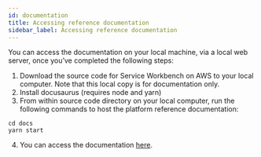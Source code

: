 ```yaml
---
id: documentation
title: Accessing reference documentation
sidebar_label: Accessing reference documentation
---
```


You can access the documentation on your local machine, via a local web server, once you’ve completed the following steps:

1. Download the source code for Service Workbench on AWS to your local computer. Note that this local copy is for documentation only.
2. Install docusaurus (requires node and yarn)
3. From within source code directory on your local computer, run the following commands to host the platform reference documentation:

```
cd docs 
yarn start
``` 
4. You can access the documentation [here](/installation_guide/overview).

